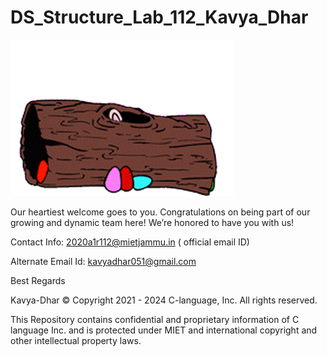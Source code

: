 # DS_Structure_Lab_112_Kavya_Dhar
![picture](https://github.com/MIETDevelopers/DS_Structure_Lab_112_Kavya_Dhar/blob/main/Welocme.gif)


Our heartiest welcome goes to you. Congratulations on being part of our growing and dynamic team here! We’re honored to have you with us!

Contact Info: 2020a1r112@mietjammu.in ( official email ID)

Alternate Email Id: kavyadhar051@gmail.com

Best Regards

Kavya-Dhar © Copyright 2021 - 2024 C-language, Inc. All rights reserved.

This Repository contains confidential and proprietary information of C language Inc. and is protected under MIET and international copyright and other intellectual property laws.
